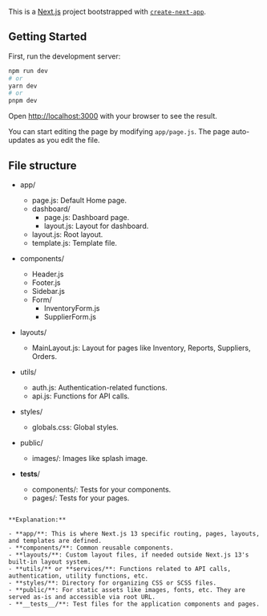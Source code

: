 This is a [Next.js](https://nextjs.org/) project bootstrapped with [`create-next-app`](https://github.com/vercel/next.js/tree/canary/packages/create-next-app).

## Getting Started

First, run the development server:

```bash
npm run dev
# or
yarn dev
# or
pnpm dev
```

Open [http://localhost:3000](http://localhost:3000) with your browser to see the result.

You can start editing the page by modifying `app/page.js`. The page auto-updates as you edit the file.

## File structure

- app/

  - page.js: Default Home page.
  - dashboard/
    - page.js: Dashboard page.
    - layout.js: Layout for dashboard.
  - layout.js: Root layout.
  - template.js: Template file.

- components/

  - Header.js
  - Footer.js
  - Sidebar.js
  - Form/
    - InventoryForm.js
    - SupplierForm.js

- layouts/

  - MainLayout.js: Layout for pages like Inventory, Reports, Suppliers, Orders.

- utils/

  - auth.js: Authentication-related functions.
  - api.js: Functions for API calls.

- styles/

  - globals.css: Global styles.

- public/

  - images/: Images like splash image.

- **tests**/
  - components/: Tests for your components.
  - pages/: Tests for your pages.

```

**Explanation:**

- **app/**: This is where Next.js 13 specific routing, pages, layouts, and templates are defined.
- **components/**: Common reusable components.
- **layouts/**: Custom layout files, if needed outside Next.js 13's built-in layout system.
- **utils/** or **services/**: Functions related to API calls, authentication, utility functions, etc.
- **styles/**: Directory for organizing CSS or SCSS files.
- **public/**: For static assets like images, fonts, etc. They are served as-is and accessible via root URL.
- **__tests__/**: Test files for the application components and pages.




```
